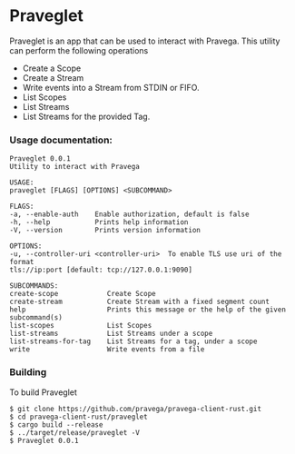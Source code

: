 
# Praveglet

Praveglet is an app that can be used to interact with Pravega. This utility can perform the following operations
* Create a Scope
* Create a Stream
* Write events into a Stream from STDIN or FIFO.
* List Scopes
* List Streams
* List Streams for the provided Tag.

### Usage documentation:
```
Praveglet 0.0.1
Utility to interact with Pravega

USAGE:
praveglet [FLAGS] [OPTIONS] <SUBCOMMAND>

FLAGS:
-a, --enable-auth    Enable authorization, default is false
-h, --help           Prints help information
-V, --version        Prints version information

OPTIONS:
-u, --controller-uri <controller-uri>  To enable TLS use uri of the format
tls://ip:port [default: tcp://127.0.0.1:9090]

SUBCOMMANDS:
create-scope            Create Scope
create-stream           Create Stream with a fixed segment count
help                    Prints this message or the help of the given subcommand(s)
list-scopes             List Scopes
list-streams            List Streams under a scope
list-streams-for-tag    List Streams for a tag, under a scope
write                   Write events from a file
```

### Building
To build Praveglet
```
$ git clone https://github.com/pravega/pravega-client-rust.git
$ cd pravega-client-rust/praveglet
$ cargo build --release
$ ../target/release/praveglet -V
$ Praveglet 0.0.1
```